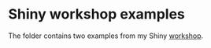 # Shiny workshop examples
The folder contains two examples from my Shiny [workshop](https://sites.google.com/site/shlomilifshits/home/workshops/taking-a-shine-to-shiny).

